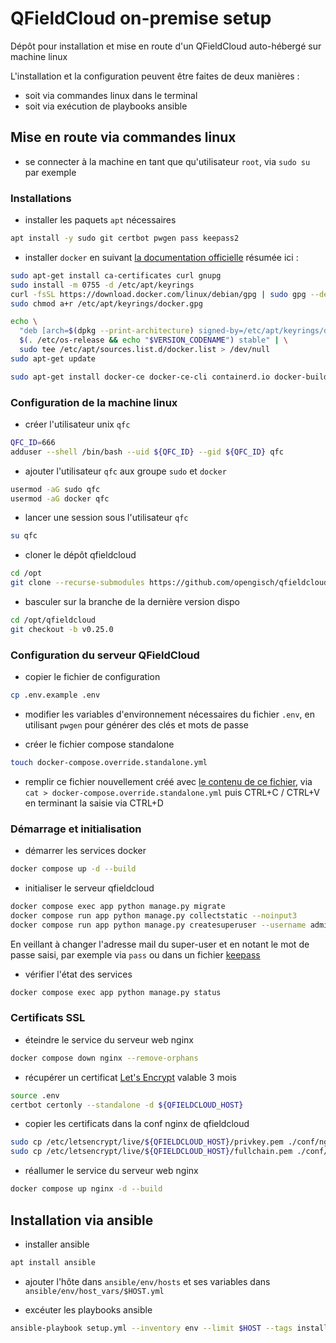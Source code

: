 # QFieldCloud on-premise setup

Dépôt pour installation et mise en route d'un QFieldCloud auto-hébergé sur machine linux

L'installation et la configuration peuvent être faites de deux manières : 
- soit via commandes linux dans le terminal
- soit via exécution de playbooks ansible

## Mise en route via commandes linux

- se connecter à la machine en tant que qu'utilisateur `root`, via `sudo su` par exemple

### Installations

- installer les paquets `apt` nécessaires

```sh
apt install -y sudo git certbot pwgen pass keepass2
```

- installer `docker` en suivant [la documentation officielle](https://docs.docker.com/engine/install/debian/) résumée ici :

```sh
sudo apt-get install ca-certificates curl gnupg
sudo install -m 0755 -d /etc/apt/keyrings
curl -fsSL https://download.docker.com/linux/debian/gpg | sudo gpg --dearmor -o /etc/apt/keyrings/docker.gpg
sudo chmod a+r /etc/apt/keyrings/docker.gpg

echo \
  "deb [arch=$(dpkg --print-architecture) signed-by=/etc/apt/keyrings/docker.gpg] https://download.docker.com/linux/debian \
  $(. /etc/os-release && echo "$VERSION_CODENAME") stable" | \
  sudo tee /etc/apt/sources.list.d/docker.list > /dev/null
sudo apt-get update

sudo apt-get install docker-ce docker-ce-cli containerd.io docker-buildx-plugin docker-compose-plugin
```

### Configuration de la machine linux

- créer l'utilisateur unix `qfc`

```sh
QFC_ID=666
adduser --shell /bin/bash --uid ${QFC_ID} --gid ${QFC_ID} qfc
```

- ajouter l'utilisateur `qfc` aux groupe `sudo` et `docker`

```sh
usermod -aG sudo qfc
usermod -aG docker qfc
```

- lancer une session sous l'utilisateur `qfc`

```sh
su qfc
```

- cloner le dépôt qfieldcloud

```sh
cd /opt
git clone --recurse-submodules https://github.com/opengisch/qfieldcloud.git
```

- basculer sur la branche de la dernière version dispo

```sh
cd /opt/qfieldcloud
git checkout -b v0.25.0
```

### Configuration du serveur QFieldCloud

- copier le fichier de configuration

```sh
cp .env.example .env
```

- modifier les variables d'environnement nécessaires du fichier `.env`, en utilisant `pwgen` pour générer des clés et mots de passe

- créer le fichier compose standalone

```sh
touch docker-compose.override.standalone.yml
```

- remplir ce fichier nouvellement créé avec [le contenu de ce fichier](https://github.com/opengisch/qfieldcloud/pull/844/files#diff-32a4168a7b1fcd63e4c0b12368085fea9e1aec07a103211409ad8538a27487b5), via `cat > docker-compose.override.standalone.yml` puis CTRL+C / CTRL+V en terminant la saisie via CTRL+D

### Démarrage et initialisation

- démarrer les services docker

```sh
docker compose up -d --build
```

- initialiser le serveur qfieldcloud

```sh
docker compose exec app python manage.py migrate
docker compose run app python manage.py collectstatic --noinput3
docker compose run app python manage.py createsuperuser --username admin --email admin@mon.domain
```

En veillant à changer l'adresse mail du super-user et en notant le mot de passe saisi, par exemple via `pass` ou dans un fichier [keepass](https://keepass.info/)

- vérifier l'état des services

```sh
docker compose exec app python manage.py status
```

### Certificats SSL

- éteindre le service du serveur web nginx

```sh
docker compose down nginx --remove-orphans
```

- récupérer un certificat [Let's Encrypt](https://letsencrypt.org/) valable 3 mois
```sh
source .env
certbot certonly --standalone -d ${QFIELDCLOUD_HOST}
```

- copier les certificats dans la conf nginx de qfieldcloud
```sh
sudo cp /etc/letsencrypt/live/${QFIELDCLOUD_HOST}/privkey.pem ./conf/nginx/certs/${QFIELDCLOUD_HOST}-key.pem
sudo cp /etc/letsencrypt/live/${QFIELDCLOUD_HOST}/fullchain.pem ./conf/nginx/certs/${QFIELDCLOUD_HOST}.pem
```

- réallumer le service du serveur web nginx

```sh
docker compose up nginx -d --build
```

## Installation via ansible

- installer ansible

```sh
apt install ansible
```

- ajouter l'hôte dans `ansible/env/hosts` et ses variables dans `ansible/env/host_vars/$HOST.yml`

- excéuter les playbooks ansible

```sh
ansible-playbook setup.yml --inventory env --limit $HOST --tags install -K
```
